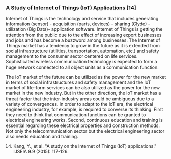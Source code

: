 ### A Study of Internet of Things (IoT) Applications [14]

Internet of Things is the technology and service that includes generating information (sensor) - acquisition (parts, devices) - sharing (Clyde) - utilization (Big Data)- application software. Internet of Things is getting the attention from the public due to the effect of increasing export businesses and jobs and has become a buzzword among businesses. The Internet of Things market has a tendency to grow in the future as it is extended from social infrastructure (utilities, transportation, automation, etc.) and safety management to the consumer sector centered on life services. Sophisticated wireless communication technology is expected to form a huge network connected to all object units as a communication function.

The IoT market of the future can be utilized as the power for the new market in terms of social infrastructures and safety management and the IoT market of life–form services can be also utilized as the power for the new market in the new industry. But in the other direction, the loT market has a threat factor that the inter-industry areas could be ambiguous due to a variety of convergences. In order to adapt to the IoT era, the electrical engineering industry, for example, is required to converse its thinking. First they need to think that communication functions can be granted to electrical engineering works. Second, continuous education and training is essential regarding these electrical properties and construction methods. Not only the telecommunication sector but the electrical engineering sector also needs education and training.

14. Kang, Y., et al. "A study on the Internet of Things (IoT) applications." IJSEIA 9.9 (2015): 117-126.

